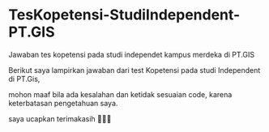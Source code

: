 # TesKopetensi-StudiIndependent-PT.GIS
Jawaban tes kopetensi pada studi independet kampus merdeka di PT.GIS


Berikut saya lampirkan jawaban dari test Kopetensi pada studi Independent di PT.Gis,

mohon maaf bila ada kesalahan dan ketidak sesuaian code, karena keterbatasan pengetahuan saya.

saya ucapkan terimakasih 🙏🙏🙏
